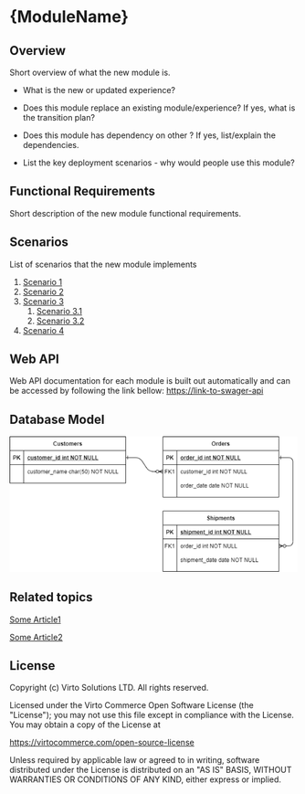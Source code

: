 # {ModuleName}

## Overview

Short overview of what the new module is.

- What is the new or updated experience?

- Does this module replace an existing module/experience? If yes, what is the transition plan?

- Does this module has dependency on other ? If yes, list/explain the dependencies.

- List the key deployment scenarios - why would people use this module?

## Functional Requirements

Short description of the new module functional requirements.

## Scenarios

List of scenarios that the new module implements

1. [Scenario 1](/doc/scenario-name1.md)
1. [Scenario 2](/doc/scenario-name2.md)
1. [Scenario 3](/doc/scenario-name3.md)
    1. [Scenario 3.1](/doc/scenario-name31.md)
    1. [Scenario 3.2](/doc/scenario-name32.md)
1. [Scenario 4](/doc/scenario-name4.md)

## Web API

Web API documentation for each module is built out automatically and can be accessed by following the link bellow:
<https://link-to-swager-api>

## Database Model

![DB model](./docs/media/diagram-db-model.png)

## Related topics

[Some Article1](some-article1.md)

[Some Article2](some-article2.md)

## License

Copyright (c) Virto Solutions LTD.  All rights reserved.

Licensed under the Virto Commerce Open Software License (the "License"); you
may not use this file except in compliance with the License. You may
obtain a copy of the License at

<https://virtocommerce.com/open-source-license>

Unless required by applicable law or agreed to in writing, software
distributed under the License is distributed on an "AS IS" BASIS,
WITHOUT WARRANTIES OR CONDITIONS OF ANY KIND, either express or
implied.
